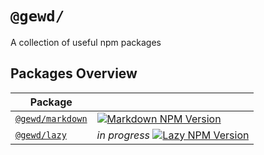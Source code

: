 # `@gewd/`

A collection of useful npm packages

## Packages Overview

|Package|    |
|-------|----|
| [`@gewd/markdown`][markdown-gh-url] | [![Markdown NPM Version][markdown-npm-img]][markdown-npm-url] |
| [`@gewd/lazy`][lazy-gh-url] | *in progress*  [![Lazy NPM Version][lazy-npm-img]][lazy-npm-url] |


[markdown-npm-img]: https://img.shields.io/npm/v/@gewd/markdown.svg?
[markdown-npm-url]: https://www.npmjs.com/package/@gewd/markdown
[markdown-gh-url]: ./libs/markdown/README.md

[lazy-npm-img]: https://img.shields.io/npm/v/@gewd/lazy.svg?
[lazy-npm-url]: https://www.npmjs.com/package/@gewd/lazy
[lazy-gh-url]: ./libs/lazy/README.md
